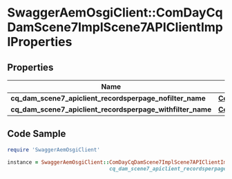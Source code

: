# SwaggerAemOsgiClient::ComDayCqDamScene7ImplScene7APIClientImplProperties

## Properties

Name | Type | Description | Notes
------------ | ------------- | ------------- | -------------
**cq_dam_scene7_apiclient_recordsperpage_nofilter_name** | [**ConfigNodePropertyInteger**](ConfigNodePropertyInteger.md) |  | [optional] 
**cq_dam_scene7_apiclient_recordsperpage_withfilter_name** | [**ConfigNodePropertyInteger**](ConfigNodePropertyInteger.md) |  | [optional] 

## Code Sample

```ruby
require 'SwaggerAemOsgiClient'

instance = SwaggerAemOsgiClient::ComDayCqDamScene7ImplScene7APIClientImplProperties.new(cq_dam_scene7_apiclient_recordsperpage_nofilter_name: null,
                                 cq_dam_scene7_apiclient_recordsperpage_withfilter_name: null)
```


